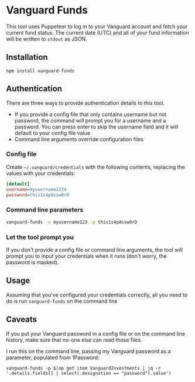 # Vanguard Funds

This tool uses Puppeteer to log in to your Vanguard account and fetch your current fund status. The current date (UTC) and all of your fund information will be written to `stdout` as JSON.

## Installation

```
npm install vanguard-funds
```

## Authentication

There are three ways to provide authentication details to this tool.

* If you provide a config file that only contains username but not password, the command will prompt you for a username and a password. You can press enter to skip the username field and it will default to your config file value
* Command line arguments override configuration files

### Config file

Create `~/.vanguard/credentials` with the following contents, replacing the values with your credentials:

```ini
[default]
username=myusername1234
password=this1s4pAssw0rD
```

### Command line parameters

```bash
vanguard-funds -u myusername123 -p this1s4pAssw0rD
```

### Let the tool prompt you

If you don't provide a config file or command line arguments, the tool will prompt you to input your credentials when it runs (don't worry, the password is masked).

## Usage

Assuming that you've configured your credentials correctly, all you need to do is run `vanguard-funds` on the command line

## Caveats

If you put your Vanguard password in a config file or on the command line history, make sure that no-one else can read those files.

I run this on the command line, passing my Vanguard password as a parameter, populated from 1Password:

```
vanguard-funds -p $(op get item VanguardInvestments | jq -r '.details.fields[] | select(.designation == "password").value')
```
